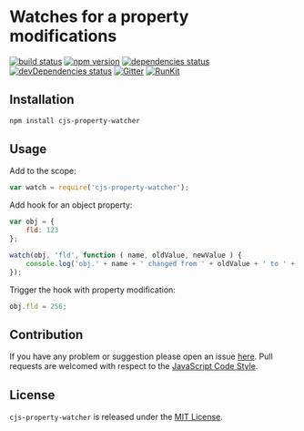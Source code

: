 Watches for a property modifications
====================================

[![build status](https://img.shields.io/travis/cjssdk/property-watcher.svg?style=flat-square)](https://travis-ci.org/cjssdk/property-watcher)
[![npm version](https://img.shields.io/npm/v/cjs-property-watcher.svg?style=flat-square)](https://www.npmjs.com/package/cjs-property-watcher)
[![dependencies status](https://img.shields.io/david/cjssdk/property-watcher.svg?style=flat-square)](https://david-dm.org/cjssdk/property-watcher)
[![devDependencies status](https://img.shields.io/david/dev/cjssdk/property-watcher.svg?style=flat-square)](https://david-dm.org/cjssdk/property-watcher?type=dev)
[![Gitter](https://img.shields.io/badge/gitter-join%20chat-blue.svg?style=flat-square)](https://gitter.im/DarkPark/cjssdk)
[![RunKit](https://img.shields.io/badge/RunKit-try-yellow.svg?style=flat-square)](https://runkit.com/npm/cjs-property-watcher)


## Installation ##

```bash
npm install cjs-property-watcher
```


## Usage ##

Add to the scope:

```js
var watch = require('cjs-property-watcher');
```

Add hook for an object property:

```js
var obj = {
    fld: 123
};

watch(obj, 'fld', function ( name, oldValue, newValue ) {
    console.log('obj.' + name + ' changed from ' + oldValue + ' to ' + newValue);
});
```

Trigger the hook with property modification:

```js
obj.fld = 256;
```


## Contribution ##

If you have any problem or suggestion please open an issue [here](https://github.com/cjssdk/property-watcher/issues).
Pull requests are welcomed with respect to the [JavaScript Code Style](https://github.com/DarkPark/jscs).


## License ##

`cjs-property-watcher` is released under the [MIT License](license.md).
